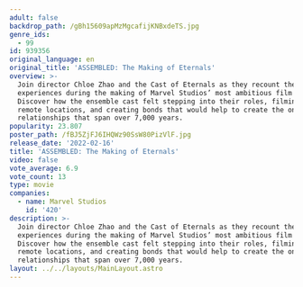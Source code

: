 ```yaml
---
adult: false
backdrop_path: /gBh15609apMzMgcafijKNBxdeTS.jpg
genre_ids:
  - 99
id: 939356
original_language: en
original_title: 'ASSEMBLED: The Making of Eternals'
overview: >-
  Join director Chloe Zhao and the Cast of Eternals as they recount their
  experiences during the making of Marvel Studios’ most ambitious film to date.
  Discover how the ensemble cast felt stepping into their roles, filming in
  remote locations, and creating bonds that would help to create the on-screen
  relationships that span over 7,000 years.
popularity: 23.807
poster_path: /fBJ5ZjFJ6IHQWz90SsW80PizVlF.jpg
release_date: '2022-02-16'
title: 'ASSEMBLED: The Making of Eternals'
video: false
vote_average: 6.9
vote_count: 13
type: movie
companies:
  - name: Marvel Studios
    id: '420'
description: >-
  Join director Chloe Zhao and the Cast of Eternals as they recount their
  experiences during the making of Marvel Studios’ most ambitious film to date.
  Discover how the ensemble cast felt stepping into their roles, filming in
  remote locations, and creating bonds that would help to create the on-screen
  relationships that span over 7,000 years.
layout: ../../layouts/MainLayout.astro
---
```


